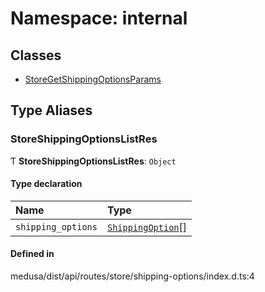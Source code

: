 # Namespace: internal

## Classes

- [StoreGetShippingOptionsParams](../classes/internal-50.StoreGetShippingOptionsParams.md)

## Type Aliases

### StoreShippingOptionsListRes

Ƭ **StoreShippingOptionsListRes**: `Object`

#### Type declaration

| Name | Type |
| :------ | :------ |
| `shipping_options` | [`ShippingOption`](../classes/internal.ShippingOption.md)[] |

#### Defined in

medusa/dist/api/routes/store/shipping-options/index.d.ts:4
